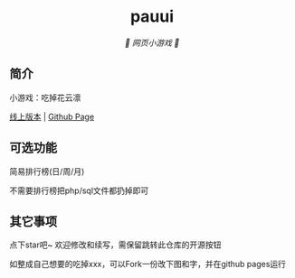 <p align="center">
  <a href="https://wx3.sinaimg.cn/large/008kxC5bgy1gyst9yagosg30dw0dwk6m.gif" width="100" height="100" alt="pauui"></a>
</p>
<div align="center">

# pauui

_🦌 网页小游戏 🥛_

</div>


## 简介

小游戏：吃掉花云凛

[线上版本](https://xingye.me/game/eatkano/index.php)
|
[Github Page](https://arcxingye.github.io/EatKano/index.html)

## 可选功能

简易排行榜(日/周/月)

不需要排行榜把php/sql文件都扔掉即可

## 其它事项

点下star吧~ 欢迎修改和续写，需保留跳转此仓库的开源按钮

如整成自己想要的吃掉xxx，可以Fork一份改下图和字，并在github pages运行
